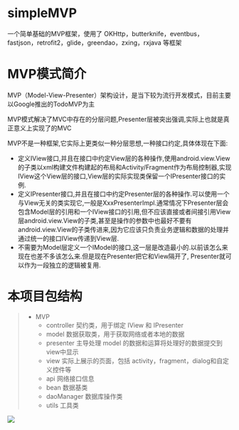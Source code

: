 # simpleMVP
一个简单基础的MVP框架，使用了 OKHttp，butterknife，eventbus，fastjson，retrofit2，glide，greendao，zxing，rxjava 等框架

# MVP模式简介
MVP（Model-View-Presenter）架构设计，是当下较为流行开发模式，目前主要以Google推出的TodoMVP为主

MVP模式解决了MVC中存在的分层问题,Presenter层被突出强调,实际上也就是真正意义上实现了的MVC

MVP不是一种框架,它实际上更类似一种分层思想,一种接口约定,具体体现在下面:
 + 定义IView接口,并且在接口中约定View层的各种操作,使用android.view.View的子类以xml构建文件构建起的布局和Activity/Fragment作为布局控制器,实现IView这个View层的接口,View层的实际实现类保留一个IPresenter接口的实例.
 + 定义IPresenter接口,并且在接口中约定Presenter层的各种操作.可以使用一个与View无关的类实现它,一般是XxxPresenterImpl.通常情况下Presenter层会包含Model层的引用和一个IView接口的引用,但不应该直接或者间接引用View层android.view.View的子类,甚至是操作的参数中也最好不要有android.view.View的子类传进来,因为它应该只负责业务逻辑和数据的处理并通过统一的接口IView传递到View层.
 + 不需要为Model层定义一个IModel的接口,这一层是改造最小的.以前该怎么来现在也差不多该怎么来.但是现在Presenter把它和View隔开了,
Presenter就可以作为一段独立的逻辑被复用.

# 本项目包结构

> + MVP
>   + controller 契约类，用于绑定 IView 和 IPresenter 
>   + model 数据获取类，用于获取网络或者本地的数据
>   + presenter 主导处理 model 的数据和运算将处理好的数据提交到 view中显示
>   + view  实际上展示的页面，包括 activity，fragment，dialog和自定义控件等
>   + api 网络接口信息
>   + bean  数据基类
>   + daoManager    数据库操作类
>   + utils 工具类

![](https://user-gold-cdn.xitu.io/2020/4/11/17168f2094a76f4a?w=344&h=563&f=png&s=12618)

